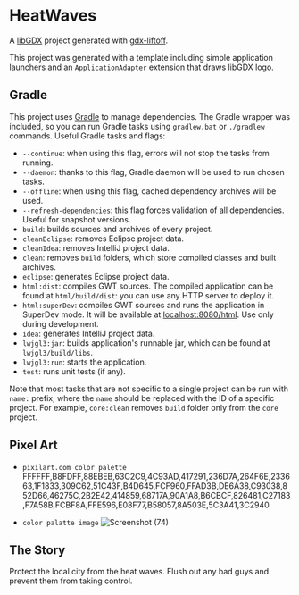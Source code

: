 # HeatWaves

A [libGDX](https://libgdx.com/) project generated with [gdx-liftoff](https://github.com/tommyettinger/gdx-liftoff).

This project was generated with a template including simple application launchers and an `ApplicationAdapter` extension that draws libGDX logo.

## Gradle

This project uses [Gradle](http://gradle.org/) to manage dependencies.
The Gradle wrapper was included, so you can run Gradle tasks using `gradlew.bat` or `./gradlew` commands.
Useful Gradle tasks and flags:

- `--continue`: when using this flag, errors will not stop the tasks from running.
- `--daemon`: thanks to this flag, Gradle daemon will be used to run chosen tasks.
- `--offline`: when using this flag, cached dependency archives will be used.
- `--refresh-dependencies`: this flag forces validation of all dependencies. Useful for snapshot versions.
- `build`: builds sources and archives of every project.
- `cleanEclipse`: removes Eclipse project data.
- `cleanIdea`: removes IntelliJ project data.
- `clean`: removes `build` folders, which store compiled classes and built archives.
- `eclipse`: generates Eclipse project data.
- `html:dist`: compiles GWT sources. The compiled application can be found at `html/build/dist`: you can use any HTTP server to deploy it.
- `html:superDev`: compiles GWT sources and runs the application in SuperDev mode. It will be available at [localhost:8080/html](http://localhost:8080/html). Use only during development.
- `idea`: generates IntelliJ project data.
- `lwjgl3:jar`: builds application's runnable jar, which can be found at `lwjgl3/build/libs`.
- `lwjgl3:run`: starts the application.
- `test`: runs unit tests (if any).

Note that most tasks that are not specific to a single project can be run with `name:` prefix, where the `name` should be replaced with the ID of a specific project.
For example, `core:clean` removes `build` folder only from the `core` project.


## Pixel Art

- `pixilart.com color palette`  FFFFFF,B8FDFF,88EBEB,63C2C9,4C93AD,417291,236D7A,264F6E,233663,1F1833,309C62,51C43F,B4D645,FCF960,FFAD3B,DE6A38,C93038,852D66,46275C,2B2E42,414859,68717A,90A1A8,B6CBCF,826481,C27183,F7A58B,FCBF8A,FFE596,E08F77,B58057,8A503E,5C3A41,3C2940

- `color palatte image` ![Screenshot (74)](https://user-images.githubusercontent.com/101005658/174436524-3c339687-956f-4bdf-9c4d-33c6e3797eeb.png)


## The Story
Protect the local city from the heat waves. Flush out any bad guys and prevent them from taking control.
